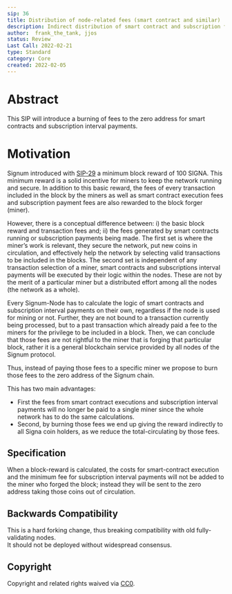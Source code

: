 ```yaml
---
sip: 36
title: Distribution of node-related fees (smart contract and similar)
description: Indirect distribution of smart contract and subscription fees to all Signa owners by burning
author:  frank_the_tank, jjos
status: Review
Last Call: 2022-02-21
type: Standard
category: Core
created: 2022-02-05
---
```

# Abstract
This SIP will introduce a burning of fees to the zero address for smart contracts and subscription interval payments.

# Motivation
Signum introduced with [SIP-29](sip-29.md) a minimum block reward of 100 SIGNA. This minimum reward is a solid incentive for miners to keep the network running and secure. In addition to this basic reward, the fees of every transaction included in the block by the miners as well as smart contract execution fees and subscription payment fees are also rewarded to the block forger (miner).

However, there is a conceptual difference between: i) the basic block reward and transaction fees and; ii) the fees generated by smart contracts running or subscription payments being made. The first set is where the miner’s work is relevant, they secure the network, put new coins in circulation, and effectively help the network by selecting valid transactions to be included in the blocks. The second set is independent of any transaction selection of a miner, smart contracts and subscriptions interval payments will be executed by their logic within the nodes. These are not by the merit of a particular miner but a distributed effort among all the nodes (the network as a whole).  
  
Every Signum-Node has to calculate the logic of smart contracts and subscription interval payments on their own, regardless if the node is used for mining or not. Further, they are not bound to a transaction currently being processed, but to a past transaction which already paid a fee to the miners for the privilege to be included in a block. Then, we can conclude that those fees are not rightful to the miner that is forging that particular block, rather it is a general blockchain service provided by all nodes of the Signum protocol.  
  
Thus, instead of paying those fees to a specific miner we propose to burn those fees to the zero address of the Signum chain.    

This has two main advantages:  

 - First the fees from smart contract executions and subscription interval payments will no longer be paid to a single miner since the whole network has to do the same calculations.
 -  Second, by burning those fees we end up giving the reward indirectly to all Signa coin holders, as we reduce the total-circulating by those fees.

    
## Specification
When a block-reward is calculated, the costs for smart-contract execution and the minimum fee for subscription interval payments will not be added to the miner who forged the block; instead they will be sent to the zero address taking those coins out of circulation.  
 

## Backwards Compatibility  
This is a hard forking change, thus breaking compatibility with old fully-validating nodes.  
It should not be deployed without widespread consensus.

## Copyright
Copyright and related rights waived via [CC0](https://creativecommons.org/publicdomain/zero/1.0/).
